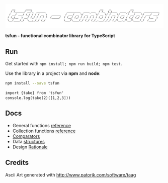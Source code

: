 ![alt](splash.png)                                            

**tsfun - functional combinator library for TypeScript**

## Run

Get started with `npm install; npm run build; npm test`.

Use the library in a project via **npm** and **node**:

```bash
npm install --save tsfun
```

```
import {take} from 'tsfun'
console.log(take(2)([1,2,3]))
```

## Docs

* General functions [reference](doc/reference.md)
* Collection functions [reference](doc/coll.md)
* [Comparators](doc/comparators.md)
* Data [structures](doc/structures.md)
* Design [Rationale](doc/design.md) 
 
## Credits 
 
Ascii Art generated with http://www.patorjk.com/software/taag



